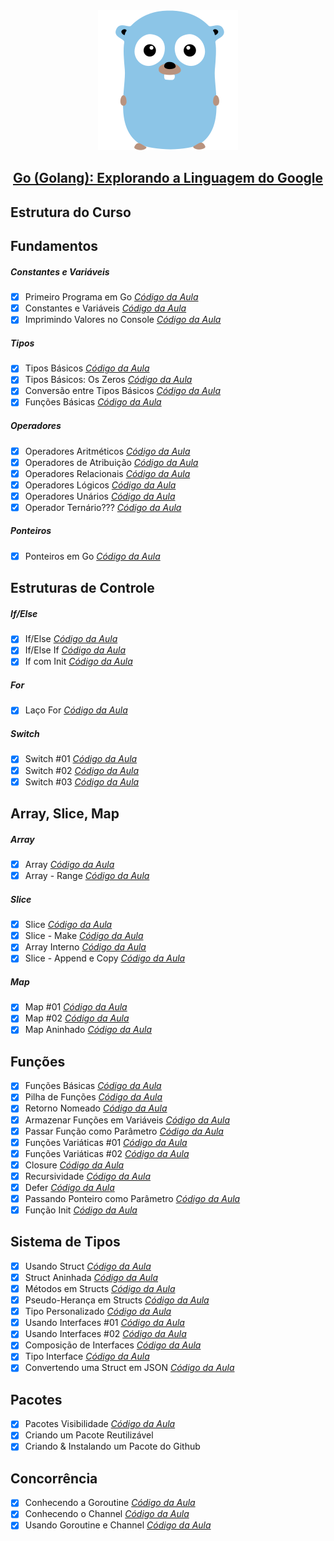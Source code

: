 <div align="center">
    <img src="https://raw.githubusercontent.com/joaom00/golang-cod3r/master/.github/golang.svg" />
</div>

<h2 align="center">
    <a href="https://www.udemy.com/course/curso-go/">Go (Golang): Explorando a Linguagem do Google</a>
</h2>

## Estrutura do Curso

## Fundamentos

##### Constantes e Variáveis

- [x] Primeiro Programa em Go [*Código da Aula*](https://github.com/joaom00/golang-cod3r/blob/main/fundamentos/primeiro/primeiro.go)
- [x] Constantes e Variáveis [*Código da Aula*](https://github.com/joaom00/golang-cod3r/blob/main/fundamentos/constvar/constvar.go)
- [x] Imprimindo Valores no Console [*Código da Aula*](https://github.com/joaom00/golang-cod3r/blob/main/fundamentos/prints/prints.go)

##### Tipos

- [x] Tipos Básicos [*Código da Aula*](https://github.com/joaom00/golang-cod3r/blob/main/fundamentos/tipos/tipos.go)
- [x] Tipos Básicos: Os Zeros [*Código da Aula*](https://github.com/joaom00/golang-cod3r/blob/main/fundamentos/zeros/zeros.go)
- [x] Conversão entre Tipos Básicos [*Código da Aula*](https://github.com/joaom00/golang-cod3r/blob/main/fundamentos/conversoes/conversoes.go)
- [x] Funções Básicas [*Código da Aula*](https://github.com/joaom00/golang-cod3r/blob/main/fundamentos/funcoes/funcoes.go)

##### Operadores

- [x] Operadores Aritméticos [*Código da Aula*](https://github.com/joaom00/golang-cod3r/blob/main/fundamentos/aritmeticos/aritmeticos.go)
- [x] Operadores de Atribuição [*Código da Aula*](https://github.com/joaom00/golang-cod3r/blob/main/fundamentos/atribuicao/atribuicao.go)
- [x] Operadores Relacionais [*Código da Aula*](https://github.com/joaom00/golang-cod3r/blob/main/fundamentos/relacionais/relacionais.go)
- [x] Operadores Lógicos [*Código da Aula*](https://github.com/joaom00/golang-cod3r/blob/main/fundamentos/logicos/logicos.go)
- [x] Operadores Unários [*Código da Aula*](https://github.com/joaom00/golang-cod3r/blob/main/fundamentos/unario/unario.go)
- [x] Operador Ternário??? [*Código da Aula*](https://github.com/joaom00/golang-cod3r/blob/main/fundamentos/naoternario/naoternario.go)

##### Ponteiros

- [x] Ponteiros em Go [*Código da Aula*](https://github.com/joaom00/golang-cod3r/blob/main/fundamentos/ponteiro/ponteiro.go)

## Estruturas de Controle

##### If/Else

- [x] If/Else [*Código da Aula*](https://github.com/joaom00/golang-cod3r/blob/main/controles/ifelse/ifelse.go)
- [x] If/Else If [*Código da Aula*](https://github.com/joaom00/golang-cod3r/blob/main/controles/ifelseif/ifelseif.go)
- [x] If com Init [*Código da Aula*](https://github.com/joaom00/golang-cod3r/blob/main/controles/ifinit/ifinit.go)

##### For

- [x] Laço For [*Código da Aula*](https://github.com/joaom00/golang-cod3r/blob/main/controles/for/for.go)

##### Switch

- [x] Switch #01 [*Código da Aula*](https://github.com/joaom00/golang-cod3r/blob/main/controles/switch1/switch.go)
- [x] Switch #02 [*Código da Aula*](https://github.com/joaom00/golang-cod3r/blob/main/controles/switch2/switch.go)
- [x] Switch #03 [*Código da Aula*](https://github.com/joaom00/golang-cod3r/blob/main/controles/switch3/switch.go)

## Array, Slice, Map

##### Array

- [x] Array [*Código da Aula*](https://github.com/joaom00/golang-cod3r/blob/main/arrayslicemap/array/array.go)
- [x] Array - Range [*Código da Aula*](https://github.com/joaom00/golang-cod3r/blob/main/arrayslicemap/forrange/forrange.go)

##### Slice

- [x] Slice [*Código da Aula*](https://github.com/joaom00/golang-cod3r/blob/main/arrayslicemap/slice/slice.go)
- [x] Slice - Make [*Código da Aula*](https://github.com/joaom00/golang-cod3r/blob/main/arrayslicemap/slicemake/slicemake.go)
- [x] Array Interno [*Código da Aula*](https://github.com/joaom00/golang-cod3r/blob/main/arrayslicemap/arrayinterno/arrayinterno.go)
- [x] Slice - Append e Copy [*Código da Aula*](https://github.com/joaom00/golang-cod3r/blob/main/arrayslicemap/appendcopy/appendcopy.go)

##### Map

- [x] Map #01 [*Código da Aula*](https://github.com/joaom00/golang-cod3r/blob/main/arrayslicemap/map1/map.go)
- [x] Map #02 [*Código da Aula*](https://github.com/joaom00/golang-cod3r/blob/main/arrayslicemap/map2/map.go)
- [x] Map Aninhado [*Código da Aula*](https://github.com/joaom00/golang-cod3r/blob/main/arrayslicemap/mapaninhado/mapaninhado.go)

## Funções

- [x] Funções Básicas [*Código da Aula*](https://github.com/joaom00/golang-cod3r/blob/main/funcoes/basicas/basicas.go)
- [x] Pilha de Funções [*Código da Aula*](https://github.com/joaom00/golang-cod3r/blob/main/funcoes/pilha/pilha.go)
- [x] Retorno Nomeado [*Código da Aula*](https://github.com/joaom00/golang-cod3r/blob/main/funcoes/retornonomeado/retornonomeado.go)
- [x] Armazenar Funções em Variáveis [*Código da Aula*](https://github.com/joaom00/golang-cod3r/blob/main/funcoes/primeiraclasse/primeiraclasse.go)
- [x] Passar Função como Parâmetro [*Código da Aula*](https://github.com/joaom00/golang-cod3r/blob/main/funcoes/comoparametro/comoparametro.go)
- [x] Funções Variáticas #01 [*Código da Aula*](https://github.com/joaom00/golang-cod3r/blob/main/funcoes/variatica/variatica.go)
- [x] Funções Variáticas #02 [*Código da Aula*](https://github.com/joaom00/golang-cod3r/blob/main/funcoes/variaticaslice/variaticaslice.go)
- [x] Closure [*Código da Aula*](https://github.com/joaom00/golang-cod3r/blob/main/funcoes/closure/closure.go)
- [x] Recursividade [*Código da Aula*](https://github.com/joaom00/golang-cod3r/blob/main/funcoes/recursividade/recursividade.go)
- [x] Defer [*Código da Aula*](https://github.com/joaom00/golang-cod3r/blob/main/funcoes/defer/defer.go)
- [x] Passando Ponteiro como Parâmetro [*Código da Aula*](https://github.com/joaom00/golang-cod3r/blob/main/funcoes/ponteiro/ponteiro.go)
- [x] Função Init [*Código da Aula*](https://github.com/joaom00/golang-cod3r/blob/main/funcoes/init/init.go)

## Sistema de Tipos

- [x] Usando Struct [*Código da Aula*](https://github.com/joaom00/golang-cod3r/blob/main/tipos/struct/struct.go)
- [x] Struct Aninhada [*Código da Aula*](https://github.com/joaom00/golang-cod3r/blob/main/tipos/structaninhada/structaninhada.go)
- [x] Métodos em Structs [*Código da Aula*](https://github.com/joaom00/golang-cod3r/blob/main/tipos/metodos/metodos.go)
- [x] Pseudo-Herança em Structs [*Código da Aula*](https://github.com/joaom00/golang-cod3r/blob/main/tipos/pseudoheranca/pseudoheranca.go)
- [x] Tipo Personalizado [*Código da Aula*](https://github.com/joaom00/golang-cod3r/blob/main/tipos/meutipo/meutipo.go)
- [x] Usando Interfaces #01 [*Código da Aula*](https://github.com/joaom00/golang-cod3r/blob/main/tipos/interface1/interface.go)
- [x] Usando Interfaces #02 [*Código da Aula*](https://github.com/joaom00/golang-cod3r/blob/main/tipos/interface2/interface.go)
- [x] Composição de Interfaces [*Código da Aula*](https://github.com/joaom00/golang-cod3r/blob/main/tipos/composicao/composicao.go)
- [x] Tipo Interface [*Código da Aula*](https://github.com/joaom00/golang-cod3r/blob/main/tipos/tipointerface/tipointerface.go)
- [x] Convertendo uma Struct em JSON [*Código da Aula*](https://github.com/joaom00/golang-cod3r/blob/main/tipos/json/json.go)

## Pacotes

- [x] Pacotes Visibilidade [*Código da Aula*](https://github/joaom00/golang-cod3r/blob/main/pacote/reta/main.go)
- [x] Criando um Pacote Reutilizável
- [x] Criando & Instalando um Pacote do Github

## Concorrência

- [x] Conhecendo a Goroutine [*Código da Aula*](https://github.com/joaom00/golang-cod3r/blob/main/concorrencia/goroutine/goroutine.go)
- [x] Conhecendo o Channel [*Código da Aula*](https://github.com/joaom00/golang-cod3r/blob/main/concorrencia/channel1/channel.go)
- [x] Usando Goroutine e Channel [*Código da Aula*](https://github.com/joaom00/golang-cod3r/blob/main/concorrencia/channel2/channel.go)
